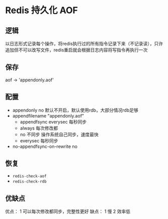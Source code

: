 # Redis 持久化 AOF

## 逻辑

以日志形式记录每个操作，将redis执行过的所有指令记录下来（不记录读），只许追加但不可以改写文件，redis重启就会根据日志内容将写指令再执行一次

## 保存

aof -> 'appendonly.aof'

## 配置

- appendonly no 默认不开启，默认使用rdb，大部分情况rdb足够
- appendfilename "appendonly.aof"
  - appendfsync everysec 每秒同步
  - always 每次修改都
  - no 不同步 操作系统自己同步，速度最快
  - everysec 每秒同步
- no-appendfsync-on-rewrite no

## 恢复

- `redis-check-aof`
- `redis-check-rdb`

## 优缺点

优点：
1 可以每次修改都同步，完整性更好
缺点：
1 慢
2 效率低
